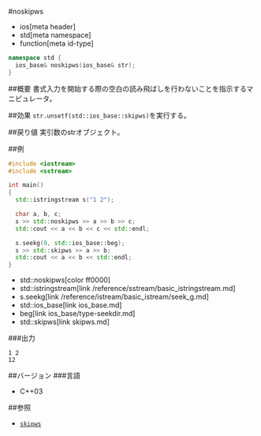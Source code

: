#noskipws
* ios[meta header]
* std[meta namespace]
* function[meta id-type]

```cpp
namespace std {
  ios_base& noskipws(ios_base& str);
}
```

##概要
書式入力を開始する際の空白の読み飛ばしを行わないことを指示するマニピュレータ。

##効果
`str.unsetf(std::ios_base::skipws)`を実行する。

##戻り値
実引数のstrオブジェクト。

##例
```cpp
#include <iostream>
#include <sstream>

int main()
{
  std::istringstream s("1 2");

  char a, b, c;
  s >> std::noskipws >> a >> b >> c;
  std::cout << a << b << c << std::endl;

  s.seekg(0, std::ios_base::beg);
  s >> std::skipws >> a >> b;
  std::cout << a << b << std::endl;
}
```
* std::noskipws[color ff0000]
* std::istringstream[link /reference/sstream/basic_istringstream.md]
* s.seekg[link /reference/istream/basic_istream/seek_g.md]
* std::ios_base[link ios_base.md]
* beg[link ios_base/type-seekdir.md]
* std::skipws[link skipws.md]

###出力
```
1 2
12
```

##バージョン
###言語
- C++03

##参照
- [`skipws`](skipws.md)
